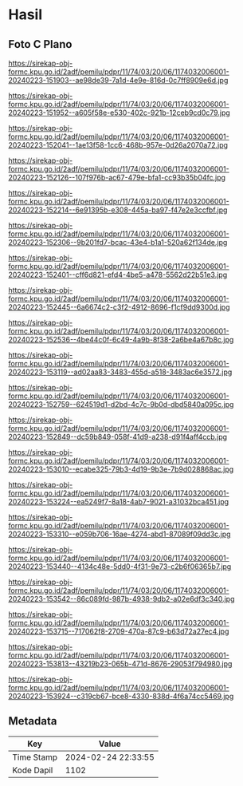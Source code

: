 # Hasil

## Foto C Plano

https://sirekap-obj-formc.kpu.go.id/2adf/pemilu/pdpr/11/74/03/20/06/1174032006001-20240223-151903--ae98de39-7a1d-4e9e-816d-0c7ff8909e6d.jpg

https://sirekap-obj-formc.kpu.go.id/2adf/pemilu/pdpr/11/74/03/20/06/1174032006001-20240223-151952--a605f58e-e530-402c-921b-12ceb9cd0c79.jpg

https://sirekap-obj-formc.kpu.go.id/2adf/pemilu/pdpr/11/74/03/20/06/1174032006001-20240223-152041--1ae13f58-1cc6-468b-957e-0d26a2070a72.jpg

https://sirekap-obj-formc.kpu.go.id/2adf/pemilu/pdpr/11/74/03/20/06/1174032006001-20240223-152126--107f976b-ac67-479e-bfa1-cc93b35b04fc.jpg

https://sirekap-obj-formc.kpu.go.id/2adf/pemilu/pdpr/11/74/03/20/06/1174032006001-20240223-152214--6e91395b-e308-445a-ba97-f47e2e3ccfbf.jpg

https://sirekap-obj-formc.kpu.go.id/2adf/pemilu/pdpr/11/74/03/20/06/1174032006001-20240223-152306--9b201fd7-bcac-43e4-b1a1-520a62f134de.jpg

https://sirekap-obj-formc.kpu.go.id/2adf/pemilu/pdpr/11/74/03/20/06/1174032006001-20240223-152401--cff6d821-efd4-4be5-a478-5562d22b51e3.jpg

https://sirekap-obj-formc.kpu.go.id/2adf/pemilu/pdpr/11/74/03/20/06/1174032006001-20240223-152445--6a6674c2-c3f2-4912-8696-f1cf9dd9300d.jpg

https://sirekap-obj-formc.kpu.go.id/2adf/pemilu/pdpr/11/74/03/20/06/1174032006001-20240223-152536--4be44c0f-6c49-4a9b-8f38-2a6be4a67b8c.jpg

https://sirekap-obj-formc.kpu.go.id/2adf/pemilu/pdpr/11/74/03/20/06/1174032006001-20240223-153119--ad02aa83-3483-455d-a518-3483ac6e3572.jpg

https://sirekap-obj-formc.kpu.go.id/2adf/pemilu/pdpr/11/74/03/20/06/1174032006001-20240223-152759--624519d1-d2bd-4c7c-9b0d-dbd5840a095c.jpg

https://sirekap-obj-formc.kpu.go.id/2adf/pemilu/pdpr/11/74/03/20/06/1174032006001-20240223-152849--dc59b849-058f-41d9-a238-d91f4aff4ccb.jpg

https://sirekap-obj-formc.kpu.go.id/2adf/pemilu/pdpr/11/74/03/20/06/1174032006001-20240223-153010--ecabe325-79b3-4d19-9b3e-7b9d028868ac.jpg

https://sirekap-obj-formc.kpu.go.id/2adf/pemilu/pdpr/11/74/03/20/06/1174032006001-20240223-153224--ea5249f7-8a18-4ab7-9021-a31032bca451.jpg

https://sirekap-obj-formc.kpu.go.id/2adf/pemilu/pdpr/11/74/03/20/06/1174032006001-20240223-153310--e059b706-16ae-4274-abd1-87089f09dd3c.jpg

https://sirekap-obj-formc.kpu.go.id/2adf/pemilu/pdpr/11/74/03/20/06/1174032006001-20240223-153440--4134c48e-5dd0-4f31-9e73-c2b6f06365b7.jpg

https://sirekap-obj-formc.kpu.go.id/2adf/pemilu/pdpr/11/74/03/20/06/1174032006001-20240223-153542--86c089fd-987b-4938-9db2-a02e6df3c340.jpg

https://sirekap-obj-formc.kpu.go.id/2adf/pemilu/pdpr/11/74/03/20/06/1174032006001-20240223-153715--717062f8-2709-470a-87c9-b63d72a27ec4.jpg

https://sirekap-obj-formc.kpu.go.id/2adf/pemilu/pdpr/11/74/03/20/06/1174032006001-20240223-153813--43219b23-065b-471d-8676-29053f794980.jpg

https://sirekap-obj-formc.kpu.go.id/2adf/pemilu/pdpr/11/74/03/20/06/1174032006001-20240223-153924--c319cb67-bce8-4330-838d-4f6a74cc5469.jpg


## Metadata

| Key        | Value               |
| ---------- | ------------------- |
| Time Stamp | 2024-02-24 22:33:55 |
| Kode Dapil | 1102                |



